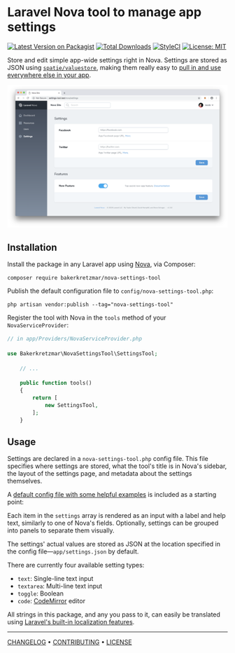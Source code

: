 Laravel Nova tool to manage app settings
========================================

[![Latest Version on Packagist](https://img.shields.io/packagist/v/bakerkretzmar/nova-settings-tool.svg?style=flat)](https://packagist.org/packages/bakerkretzmar/nova-settings-tool)
[![Total Downloads](https://img.shields.io/packagist/dt/bakerkretzmar/nova-settings-tool.svg?style=flat)](https://packagist.org/packages/bakerkretzmar/nova-settings-tool)
[![StyleCI](https://github.styleci.io/repos/165178010/shield?branch=master&style=flat)](https://github.styleci.io/repos/165178010)
[![License: MIT](https://img.shields.io/badge/License-MIT-blue.svg?style=flat)](https://opensource.org/licenses/MIT)

Store and edit simple app-wide settings right in Nova. Settings are stored as JSON using [`spatie/valuestore`](https://github.com/spatie/valuestore), making them really easy to [pull in and use everywhere else in your app](https://laravel-news.com/global-application-settings).

![Settings Tool screenshot](settings-tool.png)

## Installation

Install the package in any Laravel app using [Nova](https://nova.laravel.com), via Composer:

```shell
composer require bakerkretzmar/nova-settings-tool
```

Publish the default configuration file to `config/nova-settings-tool.php`:

```shell
php artisan vendor:publish --tag="nova-settings-tool"
```

Register the tool with Nova in the `tools` method of your `NovaServiceProvider`:

```php
// in app/Providers/NovaServiceProvider.php

use Bakerkretzmar\NovaSettingsTool\SettingsTool;

    // ...

    public function tools()
    {
        return [
            new SettingsTool,
        ];
    }
```

## Usage

Settings are declared in a `nova-settings-tool.php` config file. This file specifies where settings are stored, what the tool's title is in Nova's sidebar, the layout of the settings page, and metadata about the settings themselves.

A [default config file with some helpful examples](config/nova-settings-tool.php) is included as a starting point:

Each item in the `settings` array is rendered as an input with a label and help text, similarly to one of Nova's fields. Optionally, settings can be grouped into panels to separate them visually.

The settings' actual values are stored as JSON at the location specified in the config file—`app/settings.json` by default.

There are currently four available setting types:

- `text`: Single-line text input
- `textarea`: Multi-line text input
- `toggle`: Boolean
- `code`: [CodeMirror](https://codemirror.net/) editor

All strings in this package, and any you pass to it, can easily be translated using [Laravel's built-in localization features](https://laravel.com/docs/localization#using-translation-strings-as-keys).

---

[CHANGELOG](CHANGELOG.md) • [CONTRIBUTING](CONTRIBUTING.md) • [LICENSE](LICENSE.md)
